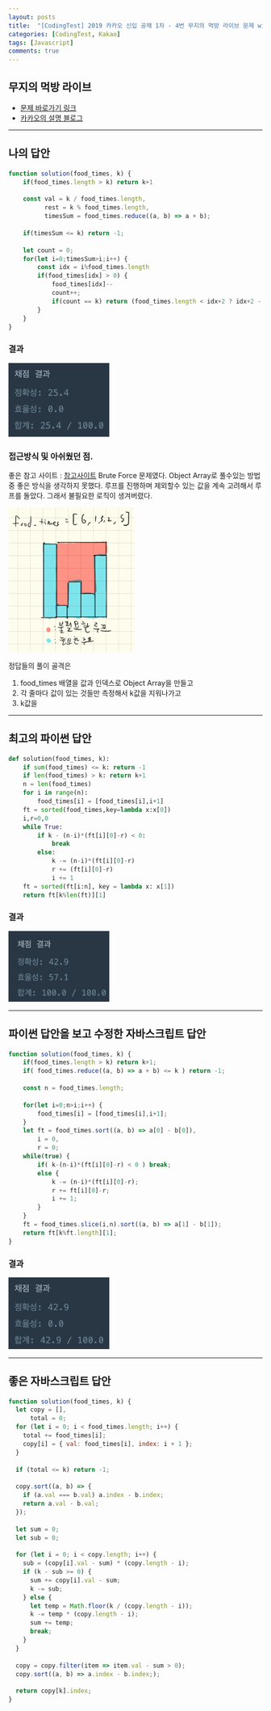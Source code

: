 ```yaml
---
layout: posts
title:  "[CodingTest] 2019 카카오 신입 공채 1차 - 4번 무지의 먹방 라이브 문제 with Javascript"
categories: [CodingTest, Kakao]
tags: [Javascript]
comments: true
---
```


## 무지의 먹방 라이브

- [문제 바로가기 링크](https://www.welcomekakao.com/learn/courses/30/lessons/42890?language=javascript)
- [카카오의 설명 블로그](http://tech.kakao.com/2018/09/21/kakao-blind-recruitment-for2019-round-1/)

<hr>

## 나의 답안

```javascript
function solution(food_times, k) {
    if(food_times.length > k) return k+1

    const val = k / food_times.length,
          rest = k % food_times.length,
          timesSum = food_times.reduce((a, b) => a + b);
    
    if(timesSum <= k) return -1;
    
    let count = 0;
    for(let i=0;timesSum>i;i++) {
        const idx = i%food_times.length
        if(food_times[idx] > 0) {
            food_times[idx]--
            count++;
            if(count == k) return (food_times.length < idx+2 ? idx+2 - food_times.length : idx+2);
        }
    }
}
```

### 결과

<img src='/assets/images/posts/kakao/Eat-Live-result-my.png' style='max-width: 200px;'>


### 접근방식 및 아쉬웠던 점.

좋은 참고 사이트 : [참고사이트](https://boohyunsik.github.io/muzi/)
Brute Force 문제였다. Object Array로 풀수있는 방법 중 좋은 방식을 생각하지 못했다. 루프를 진행하며 제외할수 있는 값을 계속 고려해서 루프를 돌았다. 그래서 불필요한 로직이 생겨버렸다. 

<img src='/assets/images/posts/kakao/Eat-Live-solving-process1.png' style='max-width: 250px;'>

정답들의 풀이 골격은
1. food_times 배열을 값과 인덱스로 Object Array을 만들고
2. 각 줄마다 값이 있는 것들만 측정해서 k값을 지워나가고
3. k값을 

<hr>

## 최고의 파이썬 답안

```python
def solution(food_times, k):
    if sum(food_times) <= k: return -1
    if len(food_times) > k: return k+1
    n = len(food_times)
    for i in range(n):
        food_times[i] = [food_times[i],i+1]
    ft = sorted(food_times,key=lambda x:x[0])
    i,r=0,0
    while True:
        if k - (n-i)*(ft[i][0]-r) < 0:
            break
        else:
            k -= (n-i)*(ft[i][0]-r)
            r += (ft[i][0]-r)
            i += 1
    ft = sorted(ft[i:n], key = lambda x: x[1])
    return ft[k%len(ft)][1]
```

### 결과

<img src='/assets/images/posts/kakao/Eat-Live-result-python.png' style='max-width: 200px;'>

<hr>

## 파이썬 답안을 보고 수정한 자바스크립트 답안

```javascript
function solution(food_times, k) {
    if(food_times.length > k) return k+1;
    if( food_times.reduce((a, b) => a + b) <= k ) return -1;

    const n = food_times.length;

    for(let i=0;n>i;i++) {
        food_times[i] = [food_times[i],i+1];
    }
    let ft = food_times.sort((a, b) => a[0] - b[0]),
        i = 0,
        r = 0;
    while(true) {
        if( k-(n-i)*(ft[i][0]-r) < 0 ) break;
        else {
            k -= (n-i)*(ft[i][0]-r);
            r += ft[i][0]-r;
            i += 1;
        }
    }
    ft = food_times.slice(i,n).sort((a, b) => a[1] - b[1]);
    return ft[k%ft.length][1];
}
```

### 결과
<img src='/assets/images/posts/kakao/Eat-Live-result-remake.png' style='max-width: 200px;'>

<hr>

## 좋은 자바스크립트 답안

```javascript
function solution(food_times, k) {
  let copy = [],
      total = 0;
  for (let i = 0; i < food_times.length; i++) {
    total += food_times[i];
    copy[i] = { val: food_times[i], index: i + 1 };
  }

  if (total <= k) return -1;

  copy.sort((a, b) => {
    if (a.val === b.val) a.index - b.index;
    return a.val - b.val;
  });

  let sum = 0;
  let sub = 0;

  for (let i = 0; i < copy.length; i++) {
    sub = (copy[i].val - sum) * (copy.length - i);
    if (k - sub >= 0) {
      sum += copy[i].val - sum;
      k -= sub;
    } else {
      let temp = Math.floor(k / (copy.length - i));
      k -= temp * (copy.length - i);
      sum += temp;
      break;
    }
  }

  copy = copy.filter(item => item.val - sum > 0);
  copy.sort((a, b) => a.index - b.index;);

  return copy[k].index;
}
```